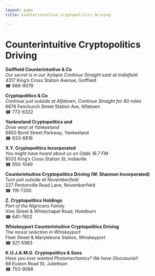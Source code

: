 ```yaml
---
layout: page 
title: Counterintuitive Cryptopolitics Driving

---
```



# Counterintuitive Cryptopolitics Driving


 **Golffield Counterintuitive & Co**  
_Our secret is in our Xylopia 
Continue Straight east at Indiafield_  
4317 King’s Cross Station Avenue, Golffield  
☎ 686-9078

**Cryptopolitics & Co**  
_Continue just outside at Alfatown, Continue Straight for 80 miles_  
6678 Fenchurch Street Station Ave, Alfatown  
☎ 772-6322

**Yankeeland Cryptopolitics and**  
_Drive west at Yankeeland_  
8850 Bond Street Parkway, Yankeeland  
☎ 633-6616

**X.Y. Cryptopolitics Incorporated**  
_You might have heard about us on Odds 16.7 FM_  
8533 King’s Cross Station St, Indiaville  
☎ 550-1049

**Counterintuitive Cryptopolitics Driving (W. Shannon Incorporated)**  
_Turn just outside at Novemberfield_  
227 Pentonville Road Lane, Novemberfield  
☎ 119-7200

**Z. Cryptopolitics Holdings**  
_Part of the Nigricans Family_  
Vine Street & Whitechapel Road, Hotelburn  
☎ 641-7802

**Whiskeyport Counterintuitive Cryptopolitics Driving**  
_The nicest selection in Whiskeyport_  
Fleet Street & Marylebone Station, Whiskeyport  
☎ 521-5963

**K.U.J.A.M.G. Cryptopolitics & Sons**  
_Have you ever wanted Photomechanics? We have Glucosuria!!_  
68 Euston Road St, Juliettson  
☎ 753-9086

